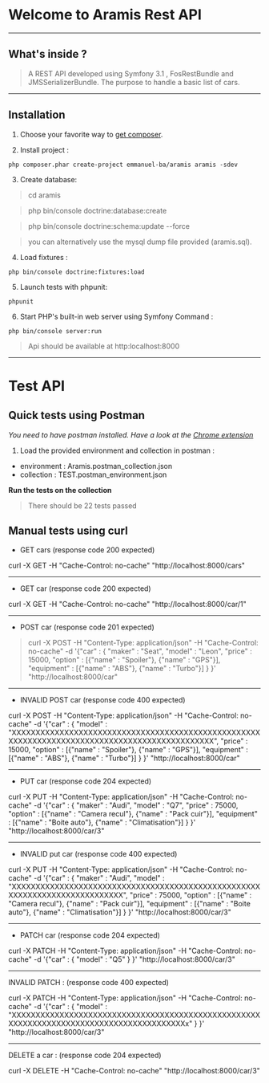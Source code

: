 # Welcome to Aramis Rest API

----
## What's inside ?


> A REST API developed using Symfony 3.1 , FosRestBundle and JMSSerializerBundle.
The purpose to handle a basic list of cars.

----
## Installation

1. Choose your favorite way to [get composer](https://getcomposer.org/download/).


2. Install project : 

`php composer.phar create-project emmanuel-ba/aramis aramis -sdev`


3. Create database:

 > cd aramis

 > php bin/console doctrine:database:create

 > php bin/console doctrine:schema:update --force


> you can alternatively use the mysql dump file provided (aramis.sql).


4. Load fixtures :

`php bin/console doctrine:fixtures:load`

5. Launch tests with phpunit: 

`phpunit`

6. Start PHP's built-in web server using Symfony Command :

`php bin/console server:run`

> Api should be available at http:localhost:8000

----
# Test API

## Quick tests using Postman

*You need to have postman installed. Have a look at the [Chrome extension](https://chrome.google.com/webstore/detail/postman/fhbjgbiflinjbdggehcddcbncdddomop)*

1. Load the provided environment and collection in postman :
 - environment : Aramis.postman_collection.json
 - collection : TEST.postman_environment.json

**Run the tests on the collection**

> There should be 22 tests passed  


## Manual tests using curl


- GET cars (response code 200 expected)

>
 curl -X GET -H "Cache-Control: no-cache" "http://localhost:8000/cars"

--- 
 - GET car (response code 200 expected)

>
 curl -X GET -H "Cache-Control: no-cache" "http://localhost:8000/car/1"
 
--- 
 - POST car (response code 201 expected)

> curl -X POST -H "Content-Type: application/json" -H "Cache-Control: no-cache" -d '{"car" : 
  {
      "maker" : "Seat",
      "model" : "Leon",
      "price" : 15000,
      "option" : [{"name" : "Spoiler"}, {"name" : "GPS"}],
      "equipment" : [{"name" : "ABS"}, {"name" : "Turbo"}]
  }
}' "http://localhost:8000/car"

--- 
- INVALID POST car (response code 400 expected)

>
 curl -X POST -H "Content-Type: application/json" -H "Cache-Control: no-cache" -d '{"car" : 
  {
      "model" : "XXXXXXXXXXXXXXXXXXXXXXXXXXXXXXXXXXXXXXXXXXXXXXXXXXXXXXXXXXXXXXXXXXXXXXXXXXXXXXXXXXXXXXXXXXXXXXX",
      "price" : 15000,
      "option" : [{"name" : "Spoiler"}, {"name" : "GPS"}],
      "equipment" : [{"name" : "ABS"}, {"name" : "Turbo"}]
  }
}' "http://localhost:8000/car"

--- 
 - PUT car (response code 204 expected)

>
curl -X PUT -H "Content-Type: application/json" -H "Cache-Control: no-cache" -d '{"car" : 
  {
      "maker" : "Audi",
      "model" : "Q7",
      "price" : 75000,
      "option" : [{"name" : "Camera recul"}, {"name" : "Pack cuir"}],
      "equipment" : [{"name" : "Boite auto"}, {"name" : "Climatisation"}]
  }
}' "http://localhost:8000/car/3"

--- 
- INVALID put car (response code 400 expected) 

>
curl -X PUT -H "Content-Type: application/json" -H "Cache-Control: no-cache" -d '{"car" : 
  {
      "maker" : "Audi",
      "model" : "XXXXXXXXXXXXXXXXXXXXXXXXXXXXXXXXXXXXXXXXXXXXXXXXXXXXXXXXXXXXXXXXXXXXXXXXXXXX",
      "price" : 75000,
      "option" : [{"name" : "Camera recul"}, {"name" : "Pack cuir"}],
      "equipment" : [{"name" : "Boite auto"}, {"name" : "Climatisation"}]
  }
}' "http://localhost:8000/car/3"

---
- PATCH car (response code 204 expected) 

>
curl -X PATCH -H "Content-Type: application/json" -H "Cache-Control: no-cache" -d '{"car" : 
  {
      "model" : "Q5"
  }
}' "http://localhost:8000/car/3"


---
INVALID PATCH : (response code 400 expected) 

>
curl -X PATCH -H "Content-Type: application/json" -H "Cache-Control: no-cache" -d '{"car" : 
  {
      "model" : "XXXXXXXXXXXXXXXXXXXXXXXXXXXXXXXXXXXXXXXXXXXXXXXXXXXXXXXXXXXXXXXXXXXXXXXXXXXXXXXXXXXXXXXXXx"
  }
}' "http://localhost:8000/car/3"
 
---
DELETE a car : (response code 204 expected) 

> 
curl -X DELETE -H "Cache-Control: no-cache" "http://localhost:8000/car/3"